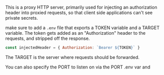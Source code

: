 This is a proxy HTTP server, primarily used for injecting an authorization header into proxied requests, so that client side applications can't see private secrets.

make sure to add a `.env` file that exports a TOKEN variable and a TARGET variable. The token gets added as an "Authorization" header to the requests, and stripped off the response.

```js
const injectedHeader = { Authorization: `Bearer ${TOKEN}` }
```

The TARGET is the server where requests should be forwarded.

You can also specify the PORT to listen on via the PORT .env var and
